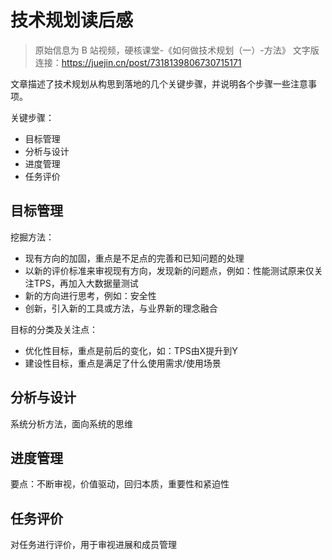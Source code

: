 # 技术规划读后感

> 原始信息为 B 站视频，硬核课堂-《如何做技术规划（一）-方法》
> 文字版连接：https://juejin.cn/post/7318139806730715171

文章描述了技术规划从构思到落地的几个关键步骤，并说明各个步骤一些注意事项。

关键步骤：

- 目标管理
- 分析与设计
- 进度管理
- 任务评价

## 目标管理

挖掘方法：

- 现有方向的加固，重点是不足点的完善和已知问题的处理
- 以新的评价标准来审视现有方向，发现新的问题点，例如：性能测试原来仅关注TPS，再加入大数据量测试
- 新的方向进行思考，例如：安全性
- 创新，引入新的工具或方法，与业界新的理念融合

目标的分类及关注点：

- 优化性目标，重点是前后的变化，如：TPS由X提升到Y
- 建设性目标，重点是满足了什么使用需求/使用场景

## 分析与设计

系统分析方法，面向系统的思维

## 进度管理

要点：不断审视，价值驱动，回归本质，重要性和紧迫性

## 任务评价

对任务进行评价，用于审视进展和成员管理
